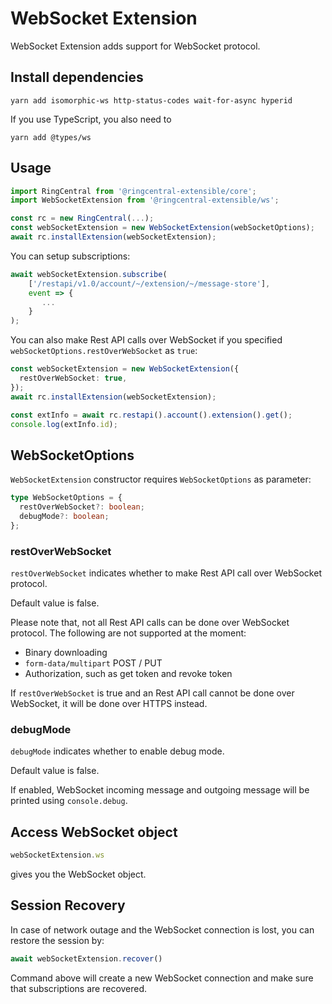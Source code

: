 # WebSocket Extension

WebSocket Extension adds support for WebSocket protocol.


## Install dependencies

```
yarn add isomorphic-ws http-status-codes wait-for-async hyperid
```

If you use TypeScript, you also need to

```
yarn add @types/ws
```


## Usage

```ts
import RingCentral from '@ringcentral-extensible/core';
import WebSocketExtension from '@ringcentral-extensible/ws';

const rc = new RingCentral(...);
const webSocketExtension = new WebSocketExtension(webSocketOptions);
await rc.installExtension(webSocketExtension);
```

You can setup subscriptions:

```ts
await webSocketExtension.subscribe(
    ['/restapi/v1.0/account/~/extension/~/message-store'],
    event => {
       ...
    }
);
```

You can also make Rest API calls over WebSocket if you specified `webSocketOptions.restOverWebSocket` as `true`:

```ts
const webSocketExtension = new WebSocketExtension({
  restOverWebSocket: true,
});
await rc.installExtension(webSocketExtension);

const extInfo = await rc.restapi().account().extension().get();
console.log(extInfo.id);
```


## WebSocketOptions

`WebSocketExtension` constructor requires `WebSocketOptions` as parameter:


```ts
type WebSocketOptions = {
  restOverWebSocket?: boolean;
  debugMode?: boolean;
};
```


### restOverWebSocket

`restOverWebSocket` indicates whether to make Rest API call over WebSocket protocol.

Default value is false.

Please note that, not all Rest API calls can be done over WebSocket protocol. The following are not supported at the moment:

- Binary downloading
- `form-data/multipart` POST / PUT
- Authorization, such as get token and revoke token

If `restOverWebSocket` is true and an Rest API call cannot be done over WebSocket, it will be done over HTTPS instead.


### debugMode

`debugMode` indicates whether to enable debug mode.

Default value is false.

If enabled, WebSocket incoming message and outgoing message will be printed using `console.debug`.


## Access WebSocket object

```ts
webSocketExtension.ws
```

gives you the WebSocket object.


## Session Recovery

In case of network outage and the WebSocket connection is lost, you can restore the session by:

```ts
await webSocketExtension.recover()
```

Command above will create a new WebSocket connection and make sure that subscriptions are recovered.
